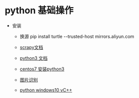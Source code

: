 # python 基础操作

- 安装
    - 换源 pip install turtle --trusted-host mirrors.aliyun.com
    - [scrapy文档](https://doc.scrapy.org)
    - [python3 文档](http://python3-cookbook.readthedocs.io/zh_CN/latest/c06/p02_read-write_json_data.html)
    - [centos7 安装python3](https://segmentfault.com/a/1190000009922582)

    - [图片识别](https://github.com/madmaze/pytesseract)

    - [python windows10 vC++](https://www.microsoft.com/en-us/download/details.aspx?id=44266)